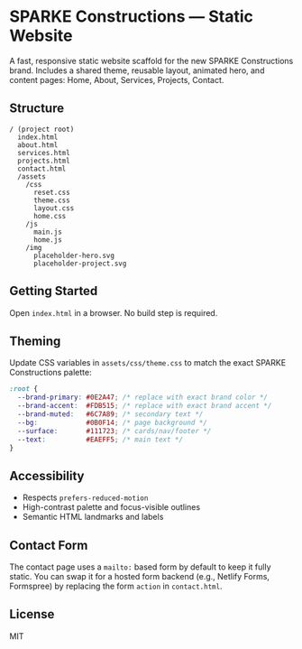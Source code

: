 # SPARKE Constructions — Static Website

A fast, responsive static website scaffold for the new SPARKE Constructions brand. Includes a shared theme, reusable layout, animated hero, and content pages: Home, About, Services, Projects, Contact.

## Structure

```
/ (project root)
  index.html
  about.html
  services.html
  projects.html
  contact.html
  /assets
    /css
      reset.css
      theme.css
      layout.css
      home.css
    /js
      main.js
      home.js
    /img
      placeholder-hero.svg
      placeholder-project.svg
```

## Getting Started

Open `index.html` in a browser. No build step is required.

## Theming

Update CSS variables in `assets/css/theme.css` to match the exact SPARKE Constructions palette:

```css
:root {
  --brand-primary: #0E2A47; /* replace with exact brand color */
  --brand-accent:  #FDB515; /* replace with exact brand accent */
  --brand-muted:   #6C7A89; /* secondary text */
  --bg:            #0B0F14; /* page background */
  --surface:       #111723; /* cards/nav/footer */
  --text:          #EAEFF5; /* main text */
}
```

## Accessibility

- Respects `prefers-reduced-motion`
- High-contrast palette and focus-visible outlines
- Semantic HTML landmarks and labels

## Contact Form

The contact page uses a `mailto:` based form by default to keep it fully static. You can swap it for a hosted form backend (e.g., Netlify Forms, Formspree) by replacing the form `action` in `contact.html`.

## License

MIT